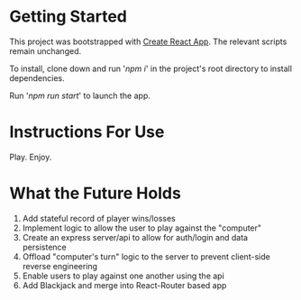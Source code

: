 # Getting Started

This project was bootstrapped with [Create React App](https://github.com/facebook/create-react-app). The relevant scripts remain unchanged.

<p>To install, clone down and run '<i>npm i</i>' in the project's root directory to install dependencies.</p>

<p>Run '<i>npm run start</i>' to launch the app.</p>

<h1>Instructions For Use</h1>

Play. Enjoy.

<h1>What the Future Holds</h1>

1) Add stateful record of player wins/losses
2) Implement logic to allow the user to play against the "computer"
3) Create an express server/api to allow for auth/login and data persistence
4) Offload "computer's turn" logic to the server to prevent client-side reverse engineering
5) Enable users to play against one another using the api
6) Add Blackjack and merge into React-Router based app